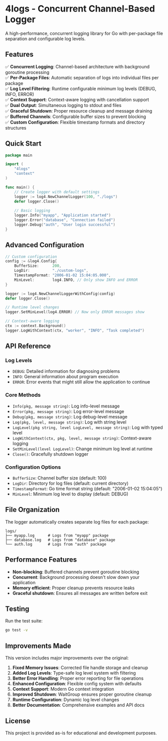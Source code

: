# 4logs - Concurrent Channel-Based Logger

A high-performance, concurrent logging library for Go with per-package file separation and configurable log levels.

## Features

✅ **Concurrent Logging**: Channel-based architecture with background goroutine processing  
✅ **Per-Package Files**: Automatic separation of logs into individual files per package  
✅ **Log Level Filtering**: Runtime configurable minimum log levels (DEBUG, INFO, ERROR)  
✅ **Context Support**: Context-aware logging with cancellation support  
✅ **Dual Output**: Simultaneous logging to stdout and files  
✅ **Graceful Shutdown**: Proper resource cleanup and message draining  
✅ **Buffered Channels**: Configurable buffer sizes to prevent blocking  
✅ **Custom Configuration**: Flexible timestamp formats and directory structures  

## Quick Start

```go
package main

import (
    "4logs"
    "context"
)

func main() {
    // Create logger with default settings
    logger := log4.NewChannelLogger(100, "./logs")
    defer logger.Close()
    
    // Basic logging
    logger.Info("myapp", "Application started")
    logger.Error("database", "Connection failed") 
    logger.Debug("auth", "User login successful")
}
```

## Advanced Configuration

```go
// Custom configuration
config := &log4.Config{
    BufferSize:      200,
    LogDir:          "./custom-logs",
    TimestampFormat: "2006-01-02 15:04:05.000",
    MinLevel:        log4.INFO, // Only show INFO and ERROR
}

logger := log4.NewChannelLoggerWithConfig(config)
defer logger.Close()

// Runtime level changes
logger.SetMinLevel(log4.ERROR) // Now only ERROR messages show

// Context-aware logging
ctx := context.Background()
logger.LogWithContext(ctx, "worker", "INFO", "Task completed")
```

## API Reference

### Log Levels
- `DEBUG`: Detailed information for diagnosing problems
- `INFO`: General information about program execution  
- `ERROR`: Error events that might still allow the application to continue

### Core Methods
- `Info(pkg, message string)`: Log info-level message
- `Error(pkg, message string)`: Log error-level message  
- `Debug(pkg, message string)`: Log debug-level message
- `Log(pkg, level, message string)`: Log with string level
- `LogLevel(pkg string, level LogLevel, message string)`: Log with typed level
- `LogWithContext(ctx, pkg, level, message string)`: Context-aware logging
- `SetMinLevel(level LogLevel)`: Change minimum log level at runtime
- `Close()`: Gracefully shutdown logger

### Configuration Options
- `BufferSize`: Channel buffer size (default: 100)
- `LogDir`: Directory for log files (default: current directory)
- `TimestampFormat`: Go time format string (default: "2006-01-02 15:04:05")
- `MinLevel`: Minimum log level to display (default: DEBUG)

## File Organization

The logger automatically creates separate log files for each package:
```
logs/
├── myapp.log      # Logs from "myapp" package
├── database.log   # Logs from "database" package  
└── auth.log       # Logs from "auth" package
```

## Performance Features

- **Non-blocking**: Buffered channels prevent goroutine blocking
- **Concurrent**: Background processing doesn't slow down your application
- **Memory efficient**: Proper cleanup prevents resource leaks
- **Graceful shutdown**: Ensures all messages are written before exit

## Testing

Run the test suite:
```bash
go test -v
```

## Improvements Made

This version includes major improvements over the original:

1. **Fixed Memory Issues**: Corrected file handle storage and cleanup
2. **Added Log Levels**: Type-safe log level system with filtering
3. **Better Error Handling**: Proper error reporting for file operations
4. **Enhanced Configuration**: Flexible config system with defaults
5. **Context Support**: Modern Go context integration
6. **Improved Shutdown**: WaitGroup ensures proper goroutine cleanup
7. **Runtime Configuration**: Dynamic log level changes
8. **Better Documentation**: Comprehensive examples and API docs

## License

This project is provided as-is for educational and development purposes.
